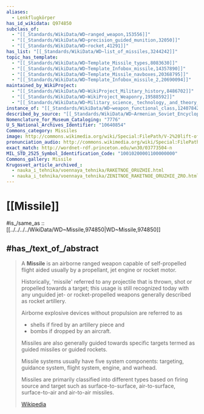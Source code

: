 ```yaml
---
aliases:
  - Lenkflugkörper
has_id_wikidata: Q974850
subclass_of:
  - "[[_Standards/WikiData/WD~ranged_weapon,153556]]"
  - "[[_Standards/WikiData/WD~precision_guided_munition,32050]]"
  - "[[_Standards/WikiData/WD~rocket,41291]]"
has_list: "[[_Standards/WikiData/WD~list_of_missiles,3244242]]"
topic_has_template:
  - "[[_Standards/WikiData/WD~Template_Missile_types,8083630]]"
  - "[[_Standards/WikiData/WD~Template_Infobox_missile,14357890]]"
  - "[[_Standards/WikiData/WD~Template_Missile_navboxes,20368795]]"
  - "[[_Standards/WikiData/WD~Template_Infobox_missile_2,20690094]]"
maintained_by_WikiProject:
  - "[[_Standards/WikiData/WD~WikiProject_Military_history,8486702]]"
  - "[[_Standards/WikiData/WD~WikiProject_Weaponry,19588592]]"
  - "[[_Standards/WikiData/WD~Military_science,_technology,_and_theory_task_force,21830399]]"
instance_of: "[[_Standards/WikiData/WD~weapon_functional_class,124078422]]"
described_by_source: "[[_Standards/WikiData/WD~Armenian_Soviet_Encyclopedia,_vol._6,124737633]]"
Nomenclature_for_Museum_Cataloging: "7776"
U_S_National_Archives_Identifier: "10640854"
Commons_category: Missiles
image: http://commons.wikimedia.org/wiki/Special:FilePath/V-2%20lift-off.jpg
pronunciation_audio: http://commons.wikimedia.org/wiki/Special:FilePath/De-Lenkflugk%C3%B6rper.ogg
exact_match: http://wordnet-rdf.princeton.edu/wn30/03773504-n
MIL_STD_2525_Symbol_Identification_Code: "10010200001100000000"
Commons_gallery: Missile
Krugosvet_article_archived_:
  - nauka_i_tehnika/voennaya_tehnika/RAKETNOE_ORUZHIE.html
  - nauka_i_tehnika/voennaya_tehnika/ZENITNOE_RAKETNOE_ORUZHIE_ZRO.html
---
```


# [[Missile]] 

#is_/same_as :: [[../../../../WikiData/WD~Missile,974850|WD~Missile,974850]] 

## #has_/text_of_/abstract 

> A **Missile** is an airborne ranged weapon capable of self-propelled flight 
> aided usually by a propellant, jet engine or rocket motor.
>
> Historically, 'missile' referred to any projectile that is thrown, shot or propelled towards a target; 
> this usage is still recognized today with any unguided jet- or rocket-propelled weapons 
> generally described as rocket artillery. 
> 
> Airborne explosive devices without propulsion are referred to as 
> - shells if fired by an artillery piece and 
> - bombs if dropped by an aircraft.
>
> Missiles are also generally guided towards specific targets termed as guided missiles or guided rockets. 
> 
> Missile systems usually have five system components: 
> targeting, guidance system, flight system, engine, and warhead. 
> 
> Missiles are primarily classified into different types based on firing source and target such as surface-to-surface, air-to-surface, surface-to-air and air-to-air missiles.
>
> [Wikipedia](https://en.wikipedia.org/wiki/Missile) 

